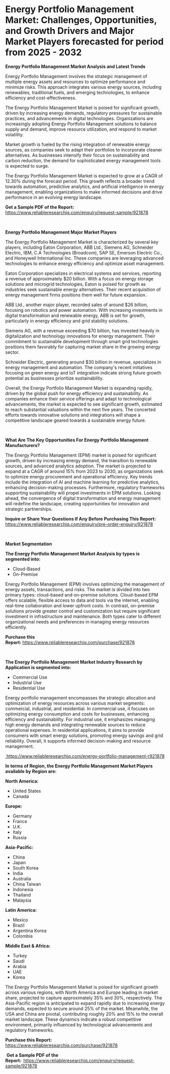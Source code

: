 <p><h1>Energy Portfolio Management Market: Challenges, Opportunities, and Growth Drivers and Major Market Players forecasted for period from 2025 - 2032</h1></p><p><strong>Energy Portfolio Management Market Analysis and Latest Trends</strong></p>
<p><p>Energy Portfolio Management involves the strategic management of multiple energy assets and resources to optimize performance and minimize risks. This approach integrates various energy sources, including renewables, traditional fuels, and emerging technologies, to enhance efficiency and cost-effectiveness. </p><p>The Energy Portfolio Management Market is poised for significant growth, driven by increasing energy demands, regulatory pressures for sustainable practices, and advancements in digital technologies. Organizations are increasingly adopting Energy Portfolio Management solutions to balance supply and demand, improve resource utilization, and respond to market volatility. </p><p>Market growth is fueled by the rising integration of renewable energy sources, as companies seek to adapt their portfolios to incorporate cleaner alternatives. As businesses intensify their focus on sustainability and carbon reduction, the demand for sophisticated energy management tools is expected to surge. </p><p>The Energy Portfolio Management Market is expected to grow at a CAGR of 12.30% during the forecast period. This growth reflects a broader trend towards automation, predictive analytics, and artificial intelligence in energy management, enabling organizations to make informed decisions and drive performance in an evolving energy landscape.</p></p>
<p><strong>Get a Sample PDF of the Report:&nbsp;</strong> <a href="https://www.reliableresearchiq.com/enquiry/request-sample/921878?utm_campaign=2890&utm_medium=2&utm_source=Github&utm_content=ia&utm_term=16042025&utm_id=energy-portfolio-management">https://www.reliableresearchiq.com/enquiry/request-sample/921878</a></p>
<p>&nbsp;</p>
<p><strong>Energy Portfolio Management Major Market Players</strong></p>
<p><p>The Energy Portfolio Management Market is characterized by several key players, including Eaton Corporation, ABB Ltd., Siemens AG, Schneider Electric, IBM, C.A Technologies (Broadcom), SAP SE, Emerson Electric Co., and Honeywell International Inc. These companies are leveraging advanced technologies to enhance energy efficiency and optimize asset management.</p><p>Eaton Corporation specializes in electrical systems and services, reporting a revenue of approximately $20 billion. With a focus on energy storage solutions and microgrid technologies, Eaton is poised for growth as industries seek sustainable energy alternatives. Their recent acquisition of energy management firms positions them well for future expansion.</p><p>ABB Ltd., another major player, recorded sales of around $26 billion, focusing on robotics and power automation. With increasing investments in digital transformation and renewable energy, ABB is set for growth, particularly in energy efficiency and grid stability solutions.</p><p>Siemens AG, with a revenue exceeding $70 billion, has invested heavily in digitalization and technology innovations for energy management. Their commitment to sustainable development through smart grid technologies positions them favorably for capturing market share in the growing energy sector.</p><p>Schneider Electric, generating around $30 billion in revenue, specializes in energy management and automation. The company's recent initiatives focusing on green energy and IoT integration indicate strong future growth potential as businesses prioritize sustainability.</p><p>Overall, the Energy Portfolio Management Market is expanding rapidly, driven by the global push for energy efficiency and sustainability. As companies enhance their service offerings and adapt to technological advancements, the market is expected to see significant growth, estimated to reach substantial valuations within the next five years. The concerted efforts towards innovative solutions and integrations will shape a competitive landscape geared towards a sustainable energy future.</p></p>
<p>&nbsp;</p>
<p><strong>What Are The Key Opportunities For Energy Portfolio Management Manufacturers?</strong></p>
<p><p>The Energy Portfolio Management (EPM) market is poised for significant growth, driven by increasing energy demand, the transition to renewable sources, and advanced analytics adoption. The market is projected to expand at a CAGR of around 15% from 2023 to 2030, as organizations seek to optimize energy procurement and operational efficiency. Key trends include the integration of AI and machine learning for predictive analytics, enhancing decision-making processes. Furthermore, regulatory frameworks supporting sustainability will propel investments in EPM solutions. Looking ahead, the convergence of digital transformation and energy management will redefine the landscape, creating opportunities for innovation and strategic partnerships.</p></p>
<p><strong>Inquire or Share Your Questions If Any Before Purchasing This Report:</strong> <a href="https://www.reliableresearchiq.com/enquiry/pre-order-enquiry/921878?utm_campaign=2890&utm_medium=2&utm_source=Github&utm_content=ia&utm_term=16042025&utm_id=energy-portfolio-management">https://www.reliableresearchiq.com/enquiry/pre-order-enquiry/921878</a></p>
<p>&nbsp;</p>
<p><strong>Market Segmentation</strong></p>
<p><strong>The Energy Portfolio Management Market Analysis by types is segmented into:</strong></p>
<p><ul><li>Cloud-Based</li><li>On-Premise</li></ul></p>
<p><p>Energy Portfolio Management (EPM) involves optimizing the management of energy assets, transactions, and risks. The market is divided into two primary types: cloud-based and on-premise solutions. Cloud-based EPM offers scalable, flexible access to data and tools via the internet, enabling real-time collaboration and lower upfront costs. In contrast, on-premise solutions provide greater control and customization but require significant investment in infrastructure and maintenance. Both types cater to different organizational needs and preferences in managing energy resources efficiently.</p></p>
<p><strong>Purchase this Report:&nbsp;</strong><a href="https://www.reliableresearchiq.com/purchase/921878?utm_campaign=2890&utm_medium=2&utm_source=Github&utm_content=ia&utm_term=16042025&utm_id=energy-portfolio-management">https://www.reliableresearchiq.com/purchase/921878</a></p>
<p>&nbsp;</p>
<p><strong>The Energy Portfolio Management Market Industry Research by Application is segmented into:</strong></p>
<p><ul><li>Commercial Use</li><li>Industrial Use</li><li>Residential Use</li></ul></p>
<p><p>Energy portfolio management encompasses the strategic allocation and optimization of energy resources across various market segments: commercial, industrial, and residential. In commercial use, it focuses on optimizing energy consumption and costs for businesses, enhancing efficiency and sustainability. For industrial use, it emphasizes managing high energy demands and integrating renewable sources to reduce operational expenses. In residential applications, it aims to provide consumers with smart energy solutions, promoting energy savings and grid reliability. Overall, it supports informed decision-making and resource management.</p></p>
<p><a href="https://www.reliableresearchiq.com/energy-portfolio-management-r921878?utm_campaign=2890&utm_medium=2&utm_source=Github&utm_content=ia&utm_term=16042025&utm_id=energy-portfolio-management">&nbsp;https://www.reliableresearchiq.com/energy-portfolio-management-r921878</a></p>
<p><strong>In terms of Region, the Energy Portfolio Management Market Players available by Region are:</strong></p>
<p>
    <p> <strong> North America: </strong>
        <ul>
            <li>United States</li>
            <li>Canada</li>
        </ul>
        </p> 
    <p> <strong> Europe: </strong>
        <ul>
            <li>Germany</li>
            <li>France</li>
            <li>U.K.</li>
            <li>Italy</li>
            <li>Russia</li>
        </ul>
        </p> 
    <p> <strong> Asia-Pacific: </strong>
        <ul>
            <li>China</li>
            <li>Japan</li>
            <li>South Korea</li>
            <li>India</li>
            <li>Australia</li>
            <li>China Taiwan</li>
            <li>Indonesia</li>
            <li>Thailand</li>
            <li>Malaysia</li>
        </ul>
        </p> 
    <p> <strong> Latin America: </strong>
        <ul>
            <li>Mexico</li>
            <li>Brazil</li>
            <li>Argentina Korea</li>
            <li>Colombia</li>
        </ul>
        </p> 
    <p> <strong> Middle East & Africa: </strong>
        <ul>
            <li>Turkey</li>
            <li>Saudi</li>
            <li>Arabia</li>
            <li>UAE</li>
            <li>Korea</li>
        </ul>
    </p>
    </p>
<p><p>The Energy Portfolio Management Market is poised for significant growth across various regions, with North America and Europe leading in market share, projected to capture approximately 35% and 30%, respectively. The Asia-Pacific region is anticipated to expand rapidly due to increasing energy demands, expected to secure around 25% of the market. Meanwhile, the USA and China are pivotal, contributing roughly 20% and 15% to the overall market landscape. These dynamics indicate a robust competitive environment, primarily influenced by technological advancements and regulatory frameworks.</p></p>
<p><strong>Purchase this Report: </strong><a href="https://www.reliableresearchiq.com/purchase/921878?utm_campaign=2890&utm_medium=2&utm_source=Github&utm_content=ia&utm_term=16042025&utm_id=energy-portfolio-management">https://www.reliableresearchiq.com/purchase/921878</a></p>
<p>&nbsp;<strong>Get a Sample PDF of the Report:&nbsp;&nbsp;</strong><a href="https://www.reliableresearchiq.com/enquiry/request-sample/921878?utm_campaign=2890&utm_medium=2&utm_source=Github&utm_content=ia&utm_term=16042025&utm_id=energy-portfolio-management">https://www.reliableresearchiq.com/enquiry/request-sample/921878</a></p>
<p><strong></strong></p>
<p><p></p><p></p><p></p></p>
